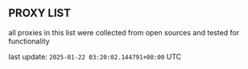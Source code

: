 ## PROXY LIST

all proxies in this list were collected from open sources and tested for functionality

last update: `2025-01-22 03:20:02.144791+00:00` UTC